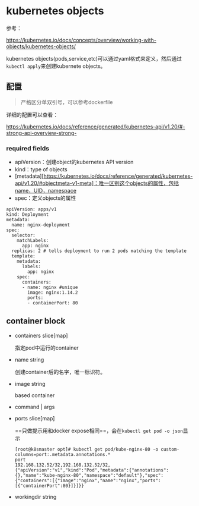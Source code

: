 # kubernetes objects

参考：

https://kubernetes.io/docs/concepts/overview/working-with-objects/kubernetes-objects/

kubernetes objects(pods,service,etc)可以通过yaml格式来定义，然后通过`kubectl apply`来创建kubernete objects。

## 配置

> 严格区分单双引号，可以参考dockerfile

详细的配置可以查看：

https://kubernetes.io/docs/reference/generated/kubernetes-api/v1.20/#-strong-api-overview-strong-

### required fields

- apiVersion：创建object的kubernetes API version
- kind：type of objects
- [metadata][https://kubernetes.io/docs/reference/generated/kubernetes-api/v1.20/#objectmeta-v1-meta]：唯一区别这个objects的属性，包括name，UID，namespace
- spec：定义objects的属性

```
apiVersion: apps/v1
kind: Deployment
metadata:
  name: nginx-deployment
spec:
  selector:
    matchLabels:
      app: nginx
  replicas: 2 # tells deployment to run 2 pods matching the template
  template:
    metadata:
      labels:
        app: nginx
    spec:
      containers:
      - name: nginx #unique
        image: nginx:1.14.2
        ports:
        - containerPort: 80
```

## container block

- containers slice[map]

  指定pod中运行的container

- name string

  创建container后的名字，唯一标识符。

- image string

  based container

- command | args

- ports  slice[map]

  ==只做提示用和docker expose相同==，会在`kubectl get pod -o json`显示

  ```
  [root@k8smaster opt]# kubectl get pod/kube-nginx-80 -o custom-columns=port:.metadata.annotations.*
  port
  192.168.132.52/32,192.168.132.52/32,{"apiVersion":"v1","kind":"Pod","metadata":{"annotations":{},"name":"kube-nginx-80","namespace":"default"},"spec":{"containers":[{"image":"nginx","name":"nginx","ports":[{"containerPort":80}]}]}}
  ```

- workingdir string

  

